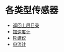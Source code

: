 # 各类型传感器

* [返回上层目录](../electromechanical-systems.md)
* [加速度计](accelerometer/accelerometer.md)
* [陀螺仪](gyroscope/gyroscope.md)
* [电流计](ammeter/ammeter.md)

